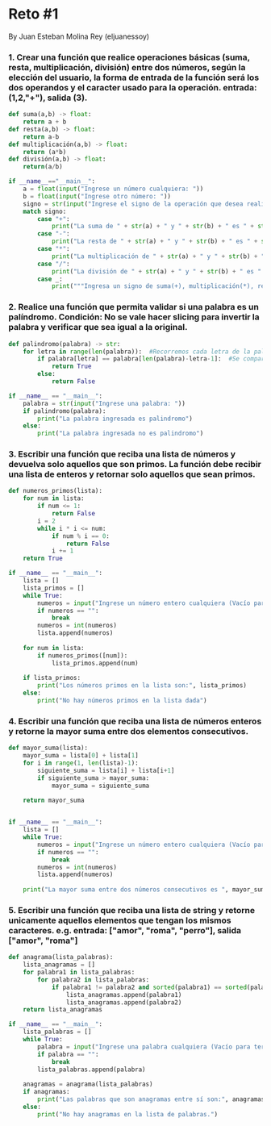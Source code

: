 # Reto #1
By Juan Esteban Molina Rey (eljuanessoy)

### 1. Crear una función que realice operaciones básicas (suma, resta, multiplicación, división) entre dos números, según la elección del usuario, la forma de entrada de la función será los dos operandos y el caracter usado para la operación. entrada: (1,2,"+"), salida (3).

```python
def suma(a,b) -> float:
    return a + b
def resta(a,b) -> float:
    return a-b
def multiplicación(a,b) -> float:
    return (a*b)
def división(a,b) -> float:
    return(a/b)

if __name__=="__main__":
    a = float(input("Ingrese un número cualquiera: "))
    b = float(input("Ingrese otro número: "))
    signo = str(input("Ingrese el signo de la operación que desea realizar: "))
    match signo:
        case "+":
            print("La suma de " + str(a) + " y " + str(b) + " es " + str(suma(a,b)))
        case "-":
            print("La resta de " + str(a) + " y " + str(b) + " es " + str(resta(a,b)))
        case "*":
            print("La multiplicación de " + str(a) + " y " + str(b) + " es " + str(multiplicación(a,b)))
        case "/":
            print("La división de " + str(a) + " y " + str(b) + " es " + str(división(a,b)))
        case _:
            print("""Ingresa un signo de suma(+), multiplicación(*), resta(-) o división(/)""")
```

### 2. Realice una función que permita validar si una palabra es un palíndromo. Condición: No se vale hacer slicing para invertir la palabra y verificar que sea igual a la original.

```python
def palindromo(palabra) -> str:
    for letra in range(len(palabra)):  #Recorremos cada letra de la palabra
        if palabra[letra] == palabra[len(palabra)-letra-1]:  #Se compara la letra del inicio con la que está al final (Es como el índice inicial y el índice a la reversa)
            return True
        else:
            return False

if __name__ == "__main__":
    palabra = str(input("Ingrese una palabra: "))
    if palindromo(palabra):
        print("La palabra ingresada es palindromo")
    else:
        print("La palabra ingresada no es palindromo")
```

### 3. Escribir una función que reciba una lista de números y devuelva solo aquellos que son primos. La función debe recibir una lista de enteros y retornar solo aquellos que sean primos.

```python
def numeros_primos(lista):
    for num in lista:
        if num <= 1:
            return False
        i = 2
        while i * i <= num:
            if num % i == 0:
                return False
            i += 1
    return True

if __name__ == "__main__":
    lista = []
    lista_primos = []
    while True:
        numeros = input("Ingrese un número entero cualquiera (Vacío para terminar): ")
        if numeros == "":
            break
        numeros = int(numeros)
        lista.append(numeros)
    
    for num in lista:
        if numeros_primos([num]):
            lista_primos.append(num)
    
    if lista_primos:
        print("Los números primos en la lista son:", lista_primos)
    else:
        print("No hay números primos en la lista dada")
```

### 4. Escribir una función que reciba una lista de números enteros y retorne la mayor suma entre dos elementos consecutivos.

```python
def mayor_suma(lista):
    mayor_suma = lista[0] + lista[1]
    for i in range(1, len(lista)-1):
        siguiente_suma = lista[i] + lista[i+1]     
        if siguiente_suma > mayor_suma:
            mayor_suma = siguiente_suma
    
    return mayor_suma


if __name__ == "__main__":
    lista = []
    while True:
        numeros = input("Ingrese un número entero cualquiera (Vacío para terminar): ")
        if numeros == "":
            break
        numeros = int(numeros)
        lista.append(numeros)
    
    print("La mayor suma entre dos números consecutivos es ", mayor_suma(lista))
```

### 5. Escribir una función que reciba una lista de string y retorne unicamente aquellos elementos que tengan los mismos caracteres. e.g. entrada: ["amor", "roma", "perro"], salida ["amor", "roma"]

```python
def anagrama(lista_palabras):
    lista_anagramas = []
    for palabra1 in lista_palabras:
        for palabra2 in lista_palabras:
            if palabra1 != palabra2 and sorted(palabra1) == sorted(palabra2):
                lista_anagramas.append(palabra1)
                lista_anagramas.append(palabra2)
    return lista_anagramas

if __name__ == "__main__":            
    lista_palabras = []
    while True:
        palabra = input("Ingrese una palabra cualquiera (Vacío para terminar): ")
        if palabra == "":
            break
        lista_palabras.append(palabra)
    
    anagramas = anagrama(lista_palabras)
    if anagramas:
        print("Las palabras que son anagramas entre sí son:", anagramas)
    else:
        print("No hay anagramas en la lista de palabras.")
```
